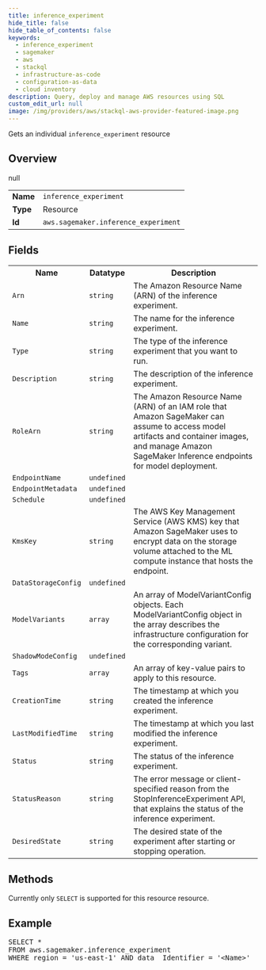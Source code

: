 ```yaml
---
title: inference_experiment
hide_title: false
hide_table_of_contents: false
keywords:
  - inference_experiment
  - sagemaker
  - aws
  - stackql
  - infrastructure-as-code
  - configuration-as-data
  - cloud inventory
description: Query, deploy and manage AWS resources using SQL
custom_edit_url: null
image: /img/providers/aws/stackql-aws-provider-featured-image.png
---
```

Gets an individual <code>inference_experiment</code> resource

## Overview
<table><tbody>
<tr><td><b>Name</b></td><td><code>inference_experiment</code></td></tr>
<tr><td><b>Type</b></td><td>Resource</td></tr>
null
<tr><td><b>Id</b></td><td><code>aws.sagemaker.inference_experiment</code></td></tr>
</tbody></table>

## Fields
<table><tbody>
<tr><th>Name</th><th>Datatype</th><th>Description</th></tr>
<tr><td><code>Arn</code></td><td><code>string</code></td><td>The Amazon Resource Name (ARN) of the inference experiment.</td></tr>
<tr><td><code>Name</code></td><td><code>string</code></td><td>The name for the inference experiment.</td></tr>
<tr><td><code>Type</code></td><td><code>string</code></td><td>The type of the inference experiment that you want to run.</td></tr>
<tr><td><code>Description</code></td><td><code>string</code></td><td>The description of the inference experiment.</td></tr>
<tr><td><code>RoleArn</code></td><td><code>string</code></td><td>The Amazon Resource Name (ARN) of an IAM role that Amazon SageMaker can assume to access model artifacts and container images, and manage Amazon SageMaker Inference endpoints for model deployment.</td></tr>
<tr><td><code>EndpointName</code></td><td><code>undefined</code></td><td></td></tr>
<tr><td><code>EndpointMetadata</code></td><td><code>undefined</code></td><td></td></tr>
<tr><td><code>Schedule</code></td><td><code>undefined</code></td><td></td></tr>
<tr><td><code>KmsKey</code></td><td><code>string</code></td><td>The AWS Key Management Service (AWS KMS) key that Amazon SageMaker uses to encrypt data on the storage volume attached to the ML compute instance that hosts the endpoint.</td></tr>
<tr><td><code>DataStorageConfig</code></td><td><code>undefined</code></td><td></td></tr>
<tr><td><code>ModelVariants</code></td><td><code>array</code></td><td>An array of ModelVariantConfig objects. Each ModelVariantConfig object in the array describes the infrastructure configuration for the corresponding variant.</td></tr>
<tr><td><code>ShadowModeConfig</code></td><td><code>undefined</code></td><td></td></tr>
<tr><td><code>Tags</code></td><td><code>array</code></td><td>An array of key-value pairs to apply to this resource.</td></tr>
<tr><td><code>CreationTime</code></td><td><code>string</code></td><td>The timestamp at which you created the inference experiment.</td></tr>
<tr><td><code>LastModifiedTime</code></td><td><code>string</code></td><td>The timestamp at which you last modified the inference experiment.</td></tr>
<tr><td><code>Status</code></td><td><code>string</code></td><td>The status of the inference experiment.</td></tr>
<tr><td><code>StatusReason</code></td><td><code>string</code></td><td>The error message or client-specified reason from the StopInferenceExperiment API, that explains the status of the inference experiment.</td></tr>
<tr><td><code>DesiredState</code></td><td><code>string</code></td><td>The desired state of the experiment after starting or stopping operation.</td></tr>

</tbody></table>

## Methods
Currently only <code>SELECT</code> is supported for this resource resource.

## Example
<pre>
SELECT * 
FROM aws.sagemaker.inference_experiment
WHERE region = 'us-east-1' AND data__Identifier = '&lt;Name&gt;'
</pre>
